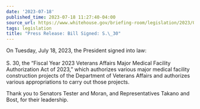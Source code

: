 ```yaml
---
date: '2023-07-18'
published_time: 2023-07-18 11:27:40-04:00
source_url: https://www.whitehouse.gov/briefing-room/legislation/2023/07/18/press-release-bill-signed-s-30/
tags: legislation
title: "Press Release: Bill Signed: S.\_30"
---
```

 
On Tuesday, July 18, 2023, the President signed into law:  
   
S. 30, the “Fiscal Year 2023 Veterans Affairs Major Medical Facility
Authorization Act of 2023,” which authorizes various major medical
facility construction projects of the Department of Veterans Affairs and
authorizes various appropriations to carry out those projects.

Thank you to Senators Tester and Moran, and Representatives Takano and
Bost, for their leadership.
